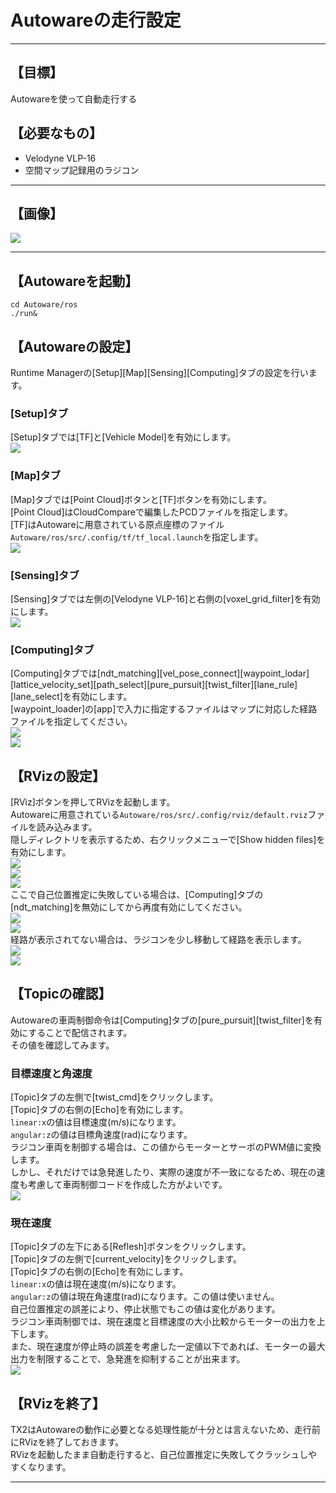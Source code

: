 # Autowareの走行設定
<hr>

## 【目標】
Autowareを使って自動走行する

## 【必要なもの】
* Velodyne VLP-16<br>
* 空間マップ記録用のラジコン<br>
<hr>

## 【画像】
![](./img/car.jpg)
<hr>

## 【Autowareを起動】
```
cd Autoware/ros
./run&
```

## 【Autowareの設定】
Runtime Managerの[Setup][Map][Sensing][Computing]タブの設定を行います。<br>

### [Setup]タブ
[Setup]タブでは[TF]と[Vehicle Model]を有効にします。<br>
![](./img/setup2.png)<br>

### [Map]タブ
[Map]タブでは[Point Cloud]ボタンと[TF]ボタンを有効にします。<br>
[Point Cloud]はCloudCompareで編集したPCDファイルを指定します。<br>
[TF]はAutowareに用意されている原点座標のファイル`Autoware/ros/src/.config/tf/tf_local.launch`を指定します。<br>
![](./img/map1.png)<br>

### [Sensing]タブ
[Sensing]タブでは左側の[Velodyne VLP-16]と右側の[voxel_grid_filter]を有効にします。<br>
![](./img/sensing1.png)<br>

### [Computing]タブ
[Computing]タブでは[ndt_matching][vel_pose_connect][waypoint_lodar][lattice_velocity_set][path_select][pure_pursuit][twist_filter][lane_rule][lane_select]を有効にします。<br>
[waypoint_loader]の[app]で入力に指定するファイルはマップに対応した経路ファイルを指定してください。<br>
![](./img/computing3.png)<br>
![](./img/computing4.png)<br>

## 【RVizの設定】
[RViz]ボタンを押してRVizを起動します。<br>
Autowareに用意されている`Autoware/ros/src/.config/rviz/default.rviz`ファイルを読み込みます。<br>
隠しディレクトリを表示するため、右クリックメニューで[Show hidden files]を有効にします。<br>
![](./img/rviz1.png)<br>
![](./img/rviz2.png)<br>
![](./img/rviz3.png)<br>
ここで自己位置推定に失敗している場合は、[Computing]タブの[ndt_matching]を無効にしてから再度有効にしてください。<br>
![](./img/localization3.png)<br>
![](./img/localization4.png)<br>
経路が表示されてない場合は、ラジコンを少し移動して経路を表示します。<br>
![](./img/localization5.png)<br>
![](./img/localization6.png)<br>

## 【Topicの確認】
Autowareの車両制御命令は[Computing]タブの[pure_pursuit][twist_filter]を有効にすることで配信されます。<br>
その値を確認してみます。<br>
### 目標速度と角速度
[Topic]タブの左側で[twist_cmd]をクリックします。<br>
[Topic]タブの右側の[Echo]を有効にします。<br>
`linear:x`の値は目標速度(m/s)になります。<br>
`angular:z`の値は目標角速度(rad)になります。<br>
ラジコン車両を制御する場合は、この値からモーターとサーボのPWM値に変換します。<br>
しかし、それだけでは急発進したり、実際の速度が不一致になるため、現在の速度も考慮して車両制御コードを作成した方がよいです。<br>
![](./img/topic1.png)<br>

### 現在速度
[Topic]タブの左下にある[Reflesh]ボタンをクリックします。<br>
[Topic]タブの左側で[current_velocity]をクリックします。<br>
[Topic]タブの右側の[Echo]を有効にします。<br>
`linear:x`の値は現在速度(m/s)になります。<br>
`angular:z`の値は現在角速度(rad)になります。この値は使いません。<br>
自己位置推定の誤差により、停止状態でもこの値は変化があります。<br>
ラジコン車両制御では、現在速度と目標速度の大小比較からモーターの出力を上下します。<br>
また、現在速度が停止時の誤差を考慮した一定値以下であれば、モーターの最大出力を制限することで、急発進を抑制することが出来ます。<br>
![](./img/topic2.png)<br>

## 【RVizを終了】
TX2はAutowareの動作に必要となる処理性能が十分とは言えないため、走行前にRVizを終了しておきます。<br>
RVizを起動したまま自動走行すると、自己位置推定に失敗してクラッシュしやすくなります。<br>

<hr>
